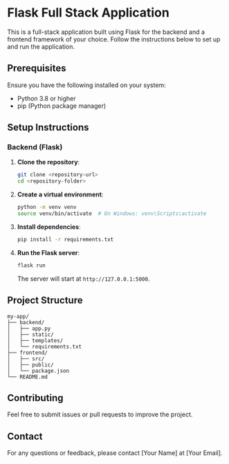 # Flask Full Stack Application

This is a full-stack application built using Flask for the backend and a frontend framework of your choice. Follow the instructions below to set up and run the application.

## Prerequisites

Ensure you have the following installed on your system:
- Python 3.8 or higher
- pip (Python package manager)

## Setup Instructions

### Backend (Flask)

1. **Clone the repository**:
    ```bash
    git clone <repository-url>
    cd <repository-folder>
    ```

2. **Create a virtual environment**:
    ```bash
    python -m venv venv
    source venv/bin/activate  # On Windows: venv\Scripts\activate
    ```

3. **Install dependencies**:
    ```bash
    pip install -r requirements.txt
    ```

4. **Run the Flask server**:
    ```bash
    flask run
    ```
    The server will start at `http://127.0.0.1:5000`.


## Project Structure

```
my-app/
├── backend/
│   ├── app.py
│   ├── static/
│   ├── templates/
│   └── requirements.txt
├── frontend/
│   ├── src/
│   ├── public/
│   └── package.json
└── README.md
```

## Contributing

Feel free to submit issues or pull requests to improve the project.

## Contact

For any questions or feedback, please contact [Your Name] at [Your Email].